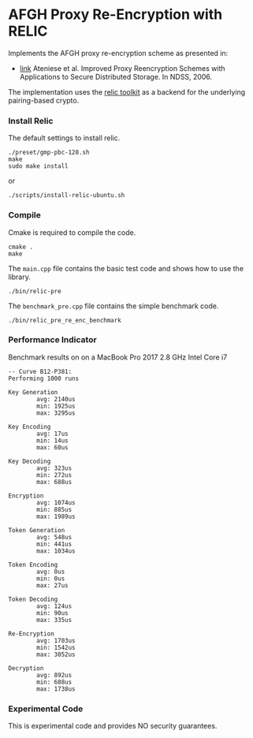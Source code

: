 # AFGH Proxy Re-Encryption with RELIC

Implements the AFGH proxy re-encryption scheme as presented in:

- [link](https://eprint.iacr.org/2005/028.pdf) Ateniese et al. Improved Proxy Reencryption Schemes with Applications to Secure Distributed Storage. In NDSS, 2006.

The implementation uses the [relic toolkit](https://github.com/relic-toolkit/relic) as a backend for the underlying pairing-based crypto.

### Install Relic
The default settings to install relic.
```
./preset/gmp-pbc-128.sh
make 
sudo make install
```

or

```
./scripts/install-relic-ubuntu.sh
```


### Compile 
Cmake is required to compile the code.
```
cmake .
make
```
The `main.cpp` file contains the basic test code and shows how to use the library. 
```
./bin/relic-pre
```

The `benchmark_pre.cpp` file contains the simple benchmark code. 
```
./bin/relic_pre_re_enc_benchmark
```

### Performance Indicator
Benchmark results on on a MacBook Pro 2017 2.8 GHz Intel Core i7

```
-- Curve B12-P381:
Performing 1000 runs

Key Generation
        avg: 2140us
        min: 1925us
        max: 3295us

Key Encoding
        avg: 17us
        min: 14us
        max: 60us

Key Decoding
        avg: 323us
        min: 272us
        max: 688us

Encryption
        avg: 1074us
        min: 885us
        max: 1989us

Token Generation
        avg: 548us
        min: 441us
        max: 1034us

Token Encoding
        avg: 0us
        min: 0us
        max: 27us

Token Decoding
        avg: 124us
        min: 90us
        max: 335us

Re-Encryption
        avg: 1703us
        min: 1542us
        max: 3052us

Decryption
        avg: 892us
        min: 688us
        max: 1738us

```


### Experimental Code
This is experimental code and provides NO security guarantees.